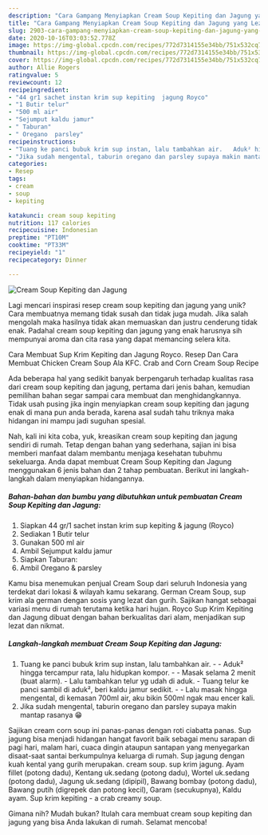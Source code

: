 ```yaml
---
description: "Cara Gampang Menyiapkan Cream Soup Kepiting dan Jagung yang Lezat"
title: "Cara Gampang Menyiapkan Cream Soup Kepiting dan Jagung yang Lezat"
slug: 2903-cara-gampang-menyiapkan-cream-soup-kepiting-dan-jagung-yang-lezat
date: 2020-10-16T03:03:52.778Z
image: https://img-global.cpcdn.com/recipes/772d7314155e34bb/751x532cq70/cream-soup-kepiting-dan-jagung-foto-resep-utama.jpg
thumbnail: https://img-global.cpcdn.com/recipes/772d7314155e34bb/751x532cq70/cream-soup-kepiting-dan-jagung-foto-resep-utama.jpg
cover: https://img-global.cpcdn.com/recipes/772d7314155e34bb/751x532cq70/cream-soup-kepiting-dan-jagung-foto-resep-utama.jpg
author: Allie Rogers
ratingvalue: 5
reviewcount: 12
recipeingredient:
- "44 gr1 sachet instan krim sup kepiting  jagung Royco"
- "1 Butir telur"
- "500 ml air"
- "Sejumput kaldu jamur"
- " Taburan"
- " Oregano  parsley"
recipeinstructions:
- "Tuang ke panci bubuk krim sup instan, lalu tambahkan air.   Aduk² hingga tercampur rata, lalu hidupkan kompor.  Masak selama 2 menit (buat alarm). Lalu tambahkan telur yg udah di aduk. Tuang telur ke panci sambil di aduk², beri kaldu jamur sedikit.  Lalu masak hingga mengental, di kemasan 700ml air, aku bikin 500ml ngak mau encer kali."
- "Jika sudah mengental, taburin oregano dan parsley supaya makin mantap rasanya 😁"
categories:
- Resep
tags:
- cream
- soup
- kepiting

katakunci: cream soup kepiting 
nutrition: 117 calories
recipecuisine: Indonesian
preptime: "PT10M"
cooktime: "PT33M"
recipeyield: "1"
recipecategory: Dinner

---
```



![Cream Soup Kepiting dan Jagung](https://img-global.cpcdn.com/recipes/772d7314155e34bb/751x532cq70/cream-soup-kepiting-dan-jagung-foto-resep-utama.jpg)

Lagi mencari inspirasi resep cream soup kepiting dan jagung yang unik? Cara membuatnya memang tidak susah dan tidak juga mudah. Jika salah mengolah maka hasilnya tidak akan memuaskan dan justru cenderung tidak enak. Padahal cream soup kepiting dan jagung yang enak harusnya sih mempunyai aroma dan cita rasa yang dapat memancing selera kita.

Cara Membuat Sup Krim Kepiting dan Jagung Royco. Resep Dan Cara Membuat Chicken Cream Soup Ala KFC. Crab and Corn Cream Soup Recipe

Ada beberapa hal yang sedikit banyak berpengaruh terhadap kualitas rasa dari cream soup kepiting dan jagung, pertama dari jenis bahan, kemudian pemilihan bahan segar sampai cara membuat dan menghidangkannya. Tidak usah pusing jika ingin menyiapkan cream soup kepiting dan jagung enak di mana pun anda berada, karena asal sudah tahu triknya maka hidangan ini mampu jadi suguhan spesial.


Nah, kali ini kita coba, yuk, kreasikan cream soup kepiting dan jagung sendiri di rumah. Tetap dengan bahan yang sederhana, sajian ini bisa memberi manfaat dalam membantu menjaga kesehatan tubuhmu sekeluarga. Anda dapat membuat Cream Soup Kepiting dan Jagung menggunakan 6 jenis bahan dan 2 tahap pembuatan. Berikut ini langkah-langkah dalam menyiapkan hidangannya.

<!--inarticleads1-->

##### Bahan-bahan dan bumbu yang dibutuhkan untuk pembuatan Cream Soup Kepiting dan Jagung:

1. Siapkan 44 gr/1 sachet instan krim sup kepiting &amp; jagung (Royco)
1. Sediakan 1 Butir telur
1. Gunakan 500 ml air
1. Ambil Sejumput kaldu jamur
1. Siapkan  Taburan:
1. Ambil  Oregano &amp; parsley


Kamu bisa menemukan penjual Cream Soup dari seluruh Indonesia yang terdekat dari lokasi &amp; wilayah kamu sekarang. German Cream Soup, sup krim ala german dengan sosis yang lezat dan gurih. Sajikan hangat sebagai variasi menu di rumah terutama ketika hari hujan. Royco Sup Krim Kepiting dan Jagung dibuat dengan bahan berkualitas dari alam, menjadikan sup lezat dan nikmat. 

<!--inarticleads2-->

##### Langkah-langkah membuat Cream Soup Kepiting dan Jagung:

1. Tuang ke panci bubuk krim sup instan, lalu tambahkan air.  -  - Aduk² hingga tercampur rata, lalu hidupkan kompor. -  - Masak selama 2 menit (buat alarm). - Lalu tambahkan telur yg udah di aduk. - Tuang telur ke panci sambil di aduk², beri kaldu jamur sedikit. -  - Lalu masak hingga mengental, di kemasan 700ml air, aku bikin 500ml ngak mau encer kali.
1. Jika sudah mengental, taburin oregano dan parsley supaya makin mantap rasanya 😁


Sajikan cream corn soup ini panas-panas dengan roti ciabatta panas. Sup jagung bisa menjadi hidangan hangat favorit baik sebagai menu sarapan di pagi hari, malam hari, cuaca dingin ataupun santapan yang menyegarkan disaat-saat santai berkumpulnya keluarga di rumah. Sup jagung dengan kuah kental yang gurih merupakan. cream soup. sup krim jagung. Ayam fillet (potong dadu), Kentang uk.sedang (potong dadu), Wortel uk.sedang (potong dadu), Jagung uk.sedang (dipipil), Bawang bombay (potong dadu), Bawang putih (digrepek dan potong kecil), Garam (secukupnya), Kaldu ayam. Sup krim kepiting - a crab creamy soup. 

Gimana nih? Mudah bukan? Itulah cara membuat cream soup kepiting dan jagung yang bisa Anda lakukan di rumah. Selamat mencoba!
